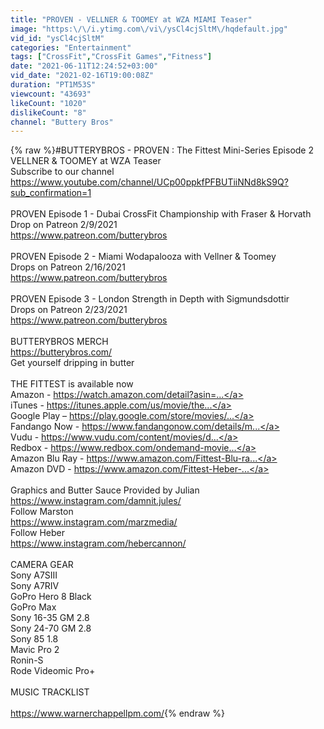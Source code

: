```yaml
---
title: "PROVEN - VELLNER & TOOMEY at WZA MIAMI Teaser"
image: "https:\/\/i.ytimg.com\/vi\/ysCl4cjSltM\/hqdefault.jpg"
vid_id: "ysCl4cjSltM"
categories: "Entertainment"
tags: ["CrossFit","CrossFit Games","Fitness"]
date: "2021-06-11T12:24:52+03:00"
vid_date: "2021-02-16T19:00:08Z"
duration: "PT1M53S"
viewcount: "43693"
likeCount: "1020"
dislikeCount: "8"
channel: "Buttery Bros"
---
```

{% raw %}#BUTTERYBROS - PROVEN : The Fittest Mini-Series Episode 2 VELLNER &amp; TOOMEY at WZA Teaser<br />Subscribe to our channel <a rel="nofollow" target="blank" href="https://www.youtube.com/channel/UCp00ppkfPFBUTiiNNd8kS9Q?sub_confirmation=1">https://www.youtube.com/channel/UCp00ppkfPFBUTiiNNd8kS9Q?sub_confirmation=1</a><br /><br />PROVEN Episode 1 - Dubai CrossFit Championship with Fraser &amp; Horvath <br />Drop on Patreon 2/9/2021<br /><a rel="nofollow" target="blank" href="https://www.patreon.com/butterybros">https://www.patreon.com/butterybros</a><br /><br />PROVEN Episode 2 - Miami Wodapalooza with Vellner &amp; Toomey<br />Drops on Patreon 2/16/2021<br /><a rel="nofollow" target="blank" href="https://www.patreon.com/butterybros">https://www.patreon.com/butterybros</a><br /><br />PROVEN Episode 3 - London Strength in Depth with Sigmundsdottir <br />Drops on Patreon 2/23/2021<br /><a rel="nofollow" target="blank" href="https://www.patreon.com/butterybros">https://www.patreon.com/butterybros</a><br /><br />BUTTERYBROS MERCH<br /><a rel="nofollow" target="blank" href="https://butterybros.com/">https://butterybros.com/</a><br />Get yourself dripping in butter<br /> <br />THE FITTEST is available now<br />Amazon - <a rel="nofollow" target="blank" href="https://watch.amazon.com/detail?asin=...">https://watch.amazon.com/detail?asin=...</a><br />iTunes - <a rel="nofollow" target="blank" href="https://itunes.apple.com/us/movie/the...">https://itunes.apple.com/us/movie/the...</a><br />Google Play – <a rel="nofollow" target="blank" href="https://play.google.com/store/movies/...">https://play.google.com/store/movies/...</a><br />Fandango Now - <a rel="nofollow" target="blank" href="https://www.fandangonow.com/details/m...">https://www.fandangonow.com/details/m...</a><br />Vudu - <a rel="nofollow" target="blank" href="https://www.vudu.com/content/movies/d...">https://www.vudu.com/content/movies/d...</a><br />Redbox - <a rel="nofollow" target="blank" href="https://www.redbox.com/ondemand-movie...">https://www.redbox.com/ondemand-movie...</a><br />Amazon Blu Ray - <a rel="nofollow" target="blank" href="https://www.amazon.com/Fittest-Blu-ra...">https://www.amazon.com/Fittest-Blu-ra...</a><br />Amazon DVD - <a rel="nofollow" target="blank" href="https://www.amazon.com/Fittest-Heber-...">https://www.amazon.com/Fittest-Heber-...</a><br /><br />Graphics and Butter Sauce Provided by Julian<br /><a rel="nofollow" target="blank" href="https://www.instagram.com/damnit.jules/">https://www.instagram.com/damnit.jules/</a><br />Follow Marston<br /><a rel="nofollow" target="blank" href="https://www.instagram.com/marzmedia/">https://www.instagram.com/marzmedia/</a><br />Follow Heber<br /><a rel="nofollow" target="blank" href="https://www.instagram.com/hebercannon/">https://www.instagram.com/hebercannon/</a><br /><br />CAMERA GEAR<br />Sony A7SIII<br />Sony A7RIV<br />GoPro Hero 8 Black<br />GoPro Max<br />Sony 16-35 GM 2.8<br />Sony 24-70 GM 2.8<br />Sony 85 1.8<br />Mavic Pro 2<br />Ronin-S<br />Rode Videomic Pro+<br /><br />MUSIC TRACKLIST<br /><br /><a rel="nofollow" target="blank" href="https://www.warnerchappellpm.com/">https://www.warnerchappellpm.com/</a>{% endraw %}
